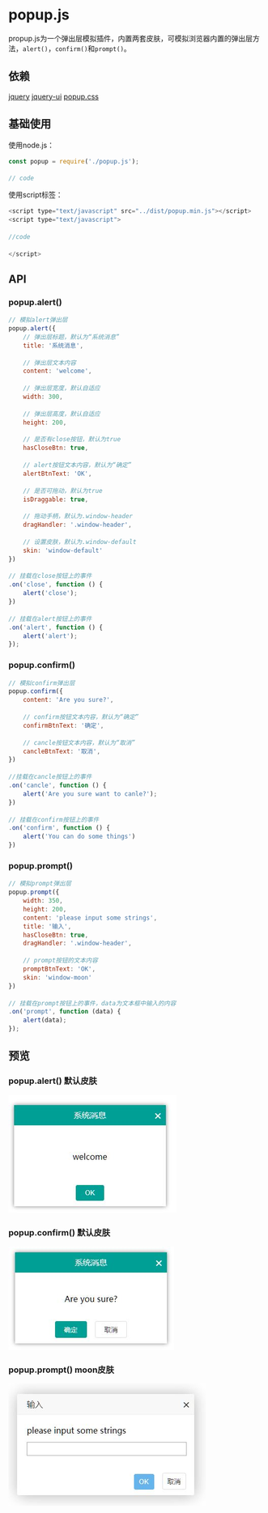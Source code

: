 ﻿# popup.js

propup.js为一个弹出层模拟插件，内置两套皮肤，可模拟浏览器内置的弹出层方法，`alert()`，`confirm()`和`prompt()`。

## 依赖

[jquery](https://github.com/jquery/jquery) [jquery-ui](https://github.com/jquery/jquery-ui) [popup.css](https://raw.githubusercontent.com/susucain/popup.js/master/dist/popup.min.css)

## 基础使用

使用node.js：

```javascript
const popup = require('./popup.js');

// code

```

使用script标签：

```javascript
<script type="text/javascript" src="../dist/popup.min.js"></script>
<script type="text/javascript">

//code

</script>
```

## API

### popup.alert()

```javascript
// 模拟alert弹出层
popup.alert({
    // 弹出层标题，默认为“系统消息”
    title: '系统消息',
  
    // 弹出层文本内容
    content: 'welcome',
  
    // 弹出层宽度，默认自适应
    width: 300,
  
    // 弹出层高度，默认自适应
    height: 200,
  
    // 是否有close按钮，默认为true
    hasCloseBtn: true,
  
    // alert按钮文本内容，默认为“确定”
    alertBtnText: 'OK',
  
    // 是否可拖动，默认为true
    isDraggable: true,
  
    // 拖动手柄，默认为.window-header
    dragHandler: '.window-header',
  
    // 设置皮肤，默认为.window-default
    skin: 'window-default'
})

// 挂载在close按钮上的事件
.on('close', function () {
    alert('close');
})

// 挂载在alert按钮上的事件
.on('alert', function () {
    alert('alert');
});
```

### popup.confirm()

```javascript
// 模拟confirm弹出层
popup.confirm({
    content: 'Are you sure?', 
  
    // confirm按钮文本内容，默认为“确定”
    confirmBtnText: '确定',
  
    // cancle按钮文本内容，默认为“取消”
    cancleBtnText: '取消',
})

//挂载在cancle按钮上的事件
.on('cancle', function () {
    alert('Are you sure want to canle?');
})

// 挂载在confirm按钮上的事件
.on('confirm', function () {
    alert('You can do some things')
})

```

### popup.prompt()

```javascript
// 模拟prompt弹出层
popup.prompt({
    width: 350,
    height: 200,
    content: 'please input some strings',
    title: '输入',
    hasCloseBtn: true,
    dragHandler: '.window-header',
  
    // prompt按钮的文本内容
    promptBtnText: 'OK',
    skin: 'window-moon'
})

// 挂载在prompt按钮上的事件，data为文本框中输入的内容
.on('prompt', function (data) {
    alert(data);
});
```

## 预览

### popup.alert() 默认皮肤

![popup.alert 默认皮肤](https://github.com/susucain/popup.js/blob/master/test/img/preview-alert.JPG)

### popup.confirm() 默认皮肤

![popup.confirm 默认皮肤](https://github.com/susucain/popup.js/blob/master/test/img/preview-confirm.JPG)

### popup.prompt() moon皮肤

![popup.prompt moon皮肤](https://github.com/susucain/popup.js/blob/master/test/img/preview-prompt.JPG)